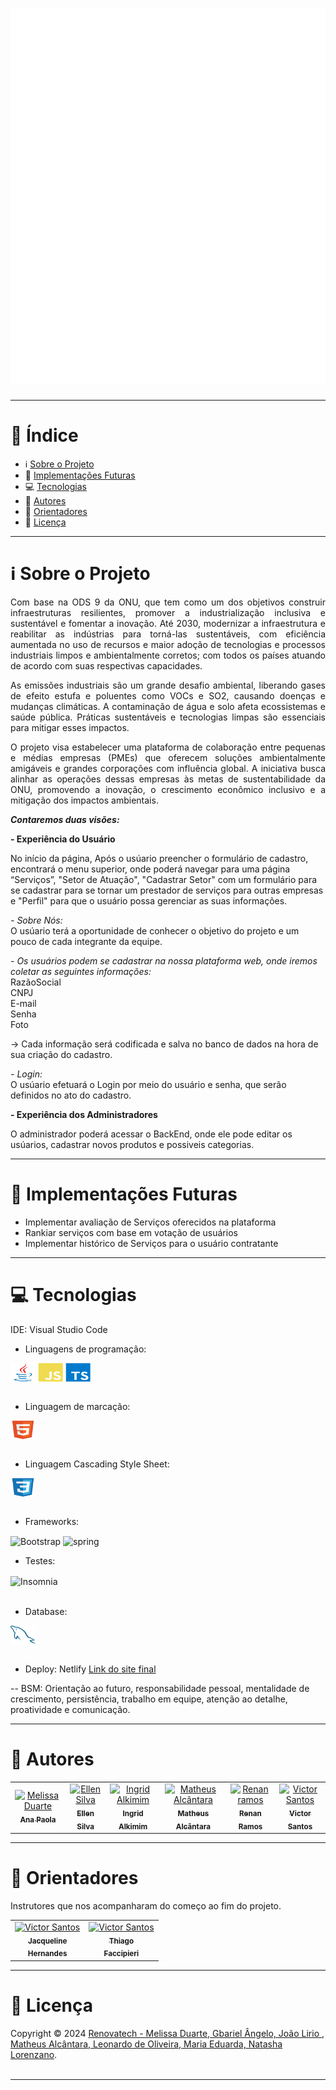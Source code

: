 <h1 align="center">
	<img src="./src/assets/logosrenovatechwhite.png" height="600" width="600"/>
</h1>

---

# :pushpin: Índice

- ℹ [Sobre o Projeto](#sobreoprojeto)
- 🚀 [Implementações Futuras](#implementacoesfuturas)
- 💻 [Tecnologias](#Tecnologias)
- 👤 [Autores](#Autores)
- 🤝 [Orientadores](#Orientadores)
- 📜 [Licença](#Licença)

---

# ℹ  Sobre o Projeto
<p align="justify"> 
Com base na ODS 9 da ONU, que tem como um dos objetivos construir infraestruturas resilientes, promover a industrialização inclusiva e sustentável e fomentar a inovação. Até 2030, modernizar a infraestrutura e reabilitar as indústrias para torná-las sustentáveis, com eficiência aumentada no uso de recursos e maior adoção de tecnologias e processos industriais limpos e ambientalmente corretos; com todos os países atuando de acordo com suas respectivas capacidades.</p>
<p align="justify"> 
As emissões industriais são um grande desafio ambiental, liberando gases de efeito estufa e poluentes como VOCs e SO2, causando doenças e mudanças climáticas. A contaminação de água e solo afeta ecossistemas e saúde pública. Práticas sustentáveis e tecnologias limpas são essenciais para mitigar esses impactos.</p>
<p align="justify"> 
O projeto visa estabelecer uma plataforma de colaboração entre pequenas e médias empresas (PMEs) que oferecem soluções ambientalmente amigáveis e grandes corporações com influência global. A iniciativa busca alinhar as operações dessas empresas às metas de sustentabilidade da ONU, promovendo a inovação, o crescimento econômico inclusivo e a mitigação dos impactos ambientais.</p>


***Contaremos duas visões:***

**- Experiência do Usuário**

No início da página, Após o usúario preencher o formulário de cadastro, encontrará o menu superior, onde poderá navegar para uma página “Serviços”, "Setor de Atuação", "Cadastrar Setor" com um formulário para se cadastrar para se tornar um prestador de serviços para outras empresas e "Perfil" para que o usuário possa gerenciar as suas informações.

*- Sobre Nós:*<br>
O usúario terá a oportunidade de conhecer o objetivo do projeto e um pouco de cada integrante da equipe.



*- Os usuários podem se cadastrar na nossa plataforma web, onde iremos coletar as seguintes informações:*<br>
RazãoSocial<br>
CNPJ<br>
E-mail<br>
Senha<br>
Foto<br>


-> Cada informação será codificada e salva no banco de dados na hora de sua criação do cadastro.

*- Login:*<br>
O usúario efetuará o Login por meio do usuário e senha, que serão definidos no ato do cadastro.



**- Experiência dos Administradores**

O administrador poderá acessar o BackEnd, onde ele pode editar os usúarios, cadastrar novos produtos e possiveis categorias.

---
# 🚀 Implementações Futuras

- Implementar avaliação de Serviços oferecidos na plataforma 
- Rankiar serviços com base em votação de usuários
- Implementar histórico de Serviços para o usuário contratante 

---
# 💻 Tecnologias

IDE: Visual Studio Code

- Linguagens de programação:
<div style="display: inline_block">
  <img align="center" alt="Java" height="30" width="40" src="https://raw.githubusercontent.com/devicons/devicon/master/icons/java/java-original.svg">
  <img align="center" alt="Js" height="30" width="40" src="https://raw.githubusercontent.com/devicons/devicon/master/icons/javascript/javascript-plain.svg">
  <img align="center" alt="Ts" height="30" width="40" src="https://raw.githubusercontent.com/devicons/devicon/master/icons/typescript/typescript-plain.svg">
</div><br>

- Linguagem de marcação:
<div style="display: inline_block">
 <img align="center" alt="HTML" height="30" width="40" src="https://raw.githubusercontent.com/devicons/devicon/master/icons/html5/html5-original.svg">
</div><br>

- Linguagem Cascading Style Sheet:
<div style="display: inline_block">
  <img align="center" alt="CSS" height="30" width="40" src="https://raw.githubusercontent.com/devicons/devicon/master/icons/css3/css3-original.svg">
</div><br>

- Frameworks:
<div style="display: inline_block">
  <img align="center" alt="Bootstrap" height="30" width="40" src="https://cdn.jsdelivr.net/gh/devicons/devicon@latest/icons/spring/spring-original.svg">
  <img align="center" alt="spring" height="30" width="40" src="https://cdn.jsdelivr.net/gh/devicons/devicon@latest/icons/react/react-original-wordmark.svg">


- Testes:

<div style="display: inline_block">
  <img align="center" alt="Insomnia" height="30" width="40" src="https://cdn.jsdelivr.net/gh/devicons/devicon@latest/icons/insomnia/insomnia-original.svg">
</div><br>

- Database:
<div style="display: inline_block">
  <img align="center" alt="MySQL" height="30" width="40" src="https://raw.githubusercontent.com/devicons/devicon/master/icons/mysql/mysql-original.svg">
</div><br>

- Deploy: Netlify [Link do site final](https://renovatech.netlify.app/)

-- BSM: Orientação ao futuro, responsabilidade pessoal, mentalidade de crescimento, persistência, trabalho em equipe, atenção ao detalhe, proatividade e comunicação.

---

# 👤 Autores

<table>
	<tr>
		<td align="center">
			<a href="https://github.com/Ana-Paola24">
				<img
					width="100px"
					height="auto"
					src="https://avatars.githubusercontent.com/u/165614765?v=4"
					alt="Melissa Duarte"
				/>
				<br />
				<sub>
					<b>Ana Paola<br></b>
				</sub>
			</a>
		</td>
		<td align="center">
			<a href="https://github.com/Ellenmape">
				<img
					width="100px"
					height="auto"
					src="https://avatars.githubusercontent.com/u/126365357?v=4"
					alt="Ellen Silva"
				/>
				<br />
				<sub>
					<b>Ellen Silva<br></b>
				</sub>
			</a>
		</td>
		<td align="center">
			<a href="https://github.com/indialkm">
				<img
					width="100px"
					height="auto"
					src="https://avatars.githubusercontent.com/u/129517270?v=4"
					alt="Ingrid Alkimim"
				/>
				<br />
				<sub>
					<b>Ingrid Alkimim<br></b>
				</sub>
			</a>
		</td>
		<td align="center">
			<a href="https://github.com/MatheusAlcn">
				<img
					width="100px"
					height="auto"
					src="https://avatars.githubusercontent.com/u/148243294?v"
					alt="Matheus Alcântara"
				/>
				<br />
				<sub>
					<b>Matheus<br>Alcântara</b>
				</sub>
			</a>
		</td>
		<td align="center">
			<a href="https://github.com/renansramos">
				<img
					width="100px"
					height="auto"
					src="https://avatars.githubusercontent.com/u/86578128?v=4"
					alt="Renan ramos"
				/>
				<br />
				<sub>
					<b>Renan Ramos<br></b>
				</sub>
			</a>
		</td>
        <td align="center">
			<a href="https://github.com/V1ctorSantos">
				<img
					width="100px"
					height="auto"
					src="https://avatars.githubusercontent.com/u/155855276?v=4"
					alt="Victor Santos"
				/>
				<br />
				<sub>
					<b>Victor Santos<br></b>
				</sub>
			</a>
		</td>
	</tr>
</table>

---

# 🤝 Orientadores

Instrutores que nos acompanharam do começo ao fim do projeto.

<table>
  <tr>
          <td align="center">
			<a href="https://github.com/jacquelinesantana">
				<img
					width="100px"
					height="auto"
					src="https://avatars.githubusercontent.com/u/8031302?v=4"
					alt="Victor Santos"
				/>
				<br />
				<sub>
					<b>Jacqueline<br>Hernandes</b>
				</sub>
			</a>
		</td>
    <td align="center">
			<a href="https://github.com/tjfaccipieri">
				<img
					width="100px"
					height="auto"
					src="https://avatars.githubusercontent.com/u/8996967?v=4"
					alt="Victor Santos"
				/>
				<br />
				<sub>
					<b>Thiago<br>Faccipieri</b>
				</sub>
			</a>
		</td></td>	  
</tr>
</table>

---

# 📜 Licença

Copyright :copyright: 2024 [Renovatech - Melissa Duarte, Gbariel Ângelo, João Lirio , Matheus Alcântara, Leonardo de Oliveira, Maria Eduarda, Natasha Lorenzano](https://github.com/RenovaTech-06/react-renovatech).
<br/>
<br/>

---